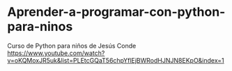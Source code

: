 # Aprender-a-programar-con-python-para-ninos
Curso de Python para niños de Jesús Conde
https://www.youtube.com/watch?v=oKQMoxJR5uk&list=PLEtcGQaT56chpYflEjBWRodHJNJN8EKpO&index=1
